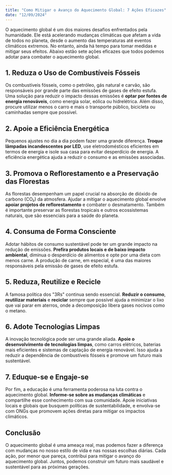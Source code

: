 ```yaml
---
title: "Como Mitigar o Avanço do Aquecimento Global: 7 Ações Eficazes"
date: "12/09/2024"
---
```


O aquecimento global é um dos maiores desafios enfrentados pela humanidade. Ele está acelerando mudanças climáticas que afetam a vida de todos no planeta, desde o aumento das temperaturas até eventos climáticos extremos. No entanto, ainda há tempo para tomar medidas e mitigar seus efeitos. Abaixo estão sete ações eficazes que todos podemos adotar para combater o aquecimento global.



## 1. **Reduza o Uso de Combustíveis Fósseis**

Os combustíveis fósseis, como o petróleo, gás natural e carvão, são responsáveis por grande parte das emissões de gases de efeito estufa. Uma solução para reduzir o impacto dessas emissões é **optar por fontes de energia renováveis**, como energia solar, eólica ou hidrelétrica. Além disso, procure utilizar menos o carro e mais o transporte público, bicicleta ou caminhadas sempre que possível.

## 2. **Apoie a Eficiência Energética**

Pequenos ajustes no dia a dia podem fazer uma grande diferença. **Troque lâmpadas incandescentes por LED**, use eletrodomésticos eficientes em termos de energia e isole sua casa para evitar desperdício de energia. A eficiência energética ajuda a reduzir o consumo e as emissões associadas.

## 3. **Promova o Reflorestamento e a Preservação das Florestas**

As florestas desempenham um papel crucial na absorção de dióxido de carbono (CO₂) da atmosfera. Ajudar a mitigar o aquecimento global envolve **apoiar projetos de reflorestamento** e combater o desmatamento. Também é importante preservar as florestas tropicais e outros ecossistemas naturais, que são essenciais para a saúde do planeta.

## 4. **Consuma de Forma Consciente**

Adotar hábitos de consumo sustentável pode ter um grande impacto na redução de emissões. **Prefira produtos locais e de baixo impacto ambiental**, diminua o desperdício de alimentos e opte por uma dieta com menos carne. A produção de carne, em especial, é uma das maiores responsáveis pela emissão de gases de efeito estufa.

## 5. **Reduza, Reutilize e Recicle**

A famosa política dos "3Rs" continua sendo essencial. **Reduzir o consumo**, **reutilizar materiais** e **reciclar** sempre que possível ajuda a minimizar o lixo que vai parar em aterros, onde a decomposição libera gases nocivos como o metano.

## 6. **Adote Tecnologias Limpas**

A inovação tecnológica pode ser uma grande aliada. **Apoie o desenvolvimento de tecnologias limpas**, como carros elétricos, baterias mais eficientes e sistemas de captação de energia renovável. Isso ajuda a reduzir a dependência de combustíveis fósseis e promove um futuro mais sustentável.

## 7. **Eduque-se e Engaje-se**

Por fim, a educação é uma ferramenta poderosa na luta contra o aquecimento global. **Informe-se sobre as mudanças climáticas** e compartilhe esse conhecimento com sua comunidade. Apoie iniciativas locais e globais que busquem políticas de sustentabilidade, e envolva-se com ONGs que promovem ações diretas para mitigar os impactos climáticos.

## Conclusão

O aquecimento global é uma ameaça real, mas podemos fazer a diferença com mudanças no nosso estilo de vida e nas nossas escolhas diárias. Cada ação, por menor que pareça, contribui para mitigar o avanço do aquecimento global. Juntos, podemos construir um futuro mais saudável e sustentável para as próximas gerações.




